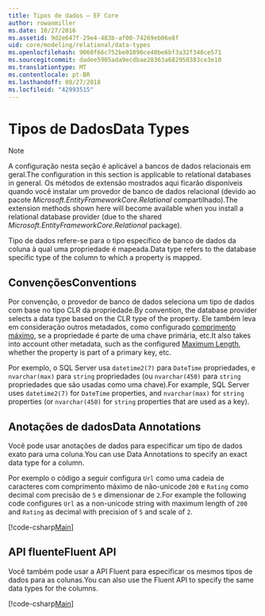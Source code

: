 ```yaml
---
title: Tipos de dados – EF Core
author: rowanmiller
ms.date: 10/27/2016
ms.assetid: 9d2e647f-29e4-483b-af00-74269eb06e8f
uid: core/modeling/relational/data-types
ms.openlocfilehash: 9060f66c752be01090ce40be6bf3a32f348ce571
ms.sourcegitcommit: dadee5905ada9ecdbae28363a682950383ce3e10
ms.translationtype: MT
ms.contentlocale: pt-BR
ms.lasthandoff: 08/27/2018
ms.locfileid: "42993515"
---
```

# <a name="data-types"></a><span data-ttu-id="84fdd-102">Tipos de Dados</span><span class="sxs-lookup"><span data-stu-id="84fdd-102">Data Types</span></span>

> [!NOTE]  
> <span data-ttu-id="84fdd-103">A configuração nesta seção é aplicável a bancos de dados relacionais em geral.</span><span class="sxs-lookup"><span data-stu-id="84fdd-103">The configuration in this section is applicable to relational databases in general.</span></span> <span data-ttu-id="84fdd-104">Os métodos de extensão mostrados aqui ficarão disponíveis quando você instalar um provedor de banco de dados relacional (devido ao pacote *Microsoft.EntityFrameworkCore.Relational* compartilhado).</span><span class="sxs-lookup"><span data-stu-id="84fdd-104">The extension methods shown here will become available when you install a relational database provider (due to the shared *Microsoft.EntityFrameworkCore.Relational* package).</span></span>

<span data-ttu-id="84fdd-105">Tipo de dados refere-se para o tipo específico de banco de dados da coluna à qual uma propriedade é mapeada.</span><span class="sxs-lookup"><span data-stu-id="84fdd-105">Data type refers to the database specific type of the column to which a property is mapped.</span></span>

## <a name="conventions"></a><span data-ttu-id="84fdd-106">Convenções</span><span class="sxs-lookup"><span data-stu-id="84fdd-106">Conventions</span></span>

<span data-ttu-id="84fdd-107">Por convenção, o provedor de banco de dados seleciona um tipo de dados com base no tipo CLR da propriedade.</span><span class="sxs-lookup"><span data-stu-id="84fdd-107">By convention, the database provider selects a data type based on the CLR type of the property.</span></span> <span data-ttu-id="84fdd-108">Ele também leva em consideração outros metadados, como configurado [comprimento máximo](../max-length.md), se a propriedade é parte de uma chave primária, etc.</span><span class="sxs-lookup"><span data-stu-id="84fdd-108">It also takes into account other metadata, such as the configured [Maximum Length](../max-length.md), whether the property is part of a primary key, etc.</span></span>

<span data-ttu-id="84fdd-109">Por exemplo, o SQL Server usa `datetime2(7)` para `DateTime` propriedades, e `nvarchar(max)` para `string` propriedades (ou `nvarchar(450)` para `string` propriedades que são usadas como uma chave).</span><span class="sxs-lookup"><span data-stu-id="84fdd-109">For example, SQL Server uses `datetime2(7)` for `DateTime` properties, and `nvarchar(max)` for `string` properties (or `nvarchar(450)` for `string` properties that are used as a key).</span></span>

## <a name="data-annotations"></a><span data-ttu-id="84fdd-110">Anotações de dados</span><span class="sxs-lookup"><span data-stu-id="84fdd-110">Data Annotations</span></span>

<span data-ttu-id="84fdd-111">Você pode usar anotações de dados para especificar um tipo de dados exato para uma coluna.</span><span class="sxs-lookup"><span data-stu-id="84fdd-111">You can use Data Annotations to specify an exact data type for a column.</span></span>

<span data-ttu-id="84fdd-112">Por exemplo o código a seguir configura `Url` como uma cadeia de caracteres com comprimento máximo de não-unicode `200` e `Rating` como decimal com precisão de `5` e dimensionar de `2`.</span><span class="sxs-lookup"><span data-stu-id="84fdd-112">For example the following code configures `Url` as a non-unicode string with maximum length of `200` and `Rating` as decimal with precision of `5` and scale of `2`.</span></span>

[!code-csharp[Main](../../../../samples/core/Modeling/DataAnnotations/Samples/Relational/DataType.cs?name=Entities&highlight=4,6)]

## <a name="fluent-api"></a><span data-ttu-id="84fdd-113">API fluente</span><span class="sxs-lookup"><span data-stu-id="84fdd-113">Fluent API</span></span>

<span data-ttu-id="84fdd-114">Você também pode usar a API Fluent para especificar os mesmos tipos de dados para as colunas.</span><span class="sxs-lookup"><span data-stu-id="84fdd-114">You can also use the Fluent API to specify the same data types for the columns.</span></span>

[!code-csharp[Main](../../../../samples/core/Modeling/FluentAPI/Samples/Relational/DataType.cs?name=Model&highlight=9-10)]
